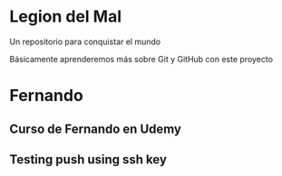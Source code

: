 # Legion del Mal
Un repositorio para conquistar el mundo

Básicamente aprenderemos más sobre Git y GitHub con este proyecto


# Fernando


## Curso de Fernando en Udemy
## Testing push using ssh key
